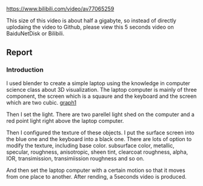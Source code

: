 https://www.bilibili.com/video/av77065259

This size of this video is about half a gigabyte, so instead of directly uplodaing the video to Github, please view this 5 seconds video on BaiduNetDisk or Bilibili.

## Report

### Introduction
I used blender to create a simple laptop using the knowledge in computer science class about 3D visualization. The laptop computer is mainly of three component, the screen which is a squaure and the keyboard and the screen which are two cubic. 
[graph1](assignment/3D_Blender/001.png)

Then I set the light. There are two parellel light shed on the computer and a red point light right above the laptop computer. 

Then I configured the texture of these objects. I put the surface screen into the blue one and the keyboard into a black one. There are lots of option to modify the texture, including base color. subsurface color, metallic, specular, roughness, anisotropic, sheen tint, clearcoat roughness, alpha, IOR, transimission, transimiission roughness and so on. 

And then set the laptop computer with a certain motion so that it moves from one place to another. After rending, a 5seconds video is produced. 
